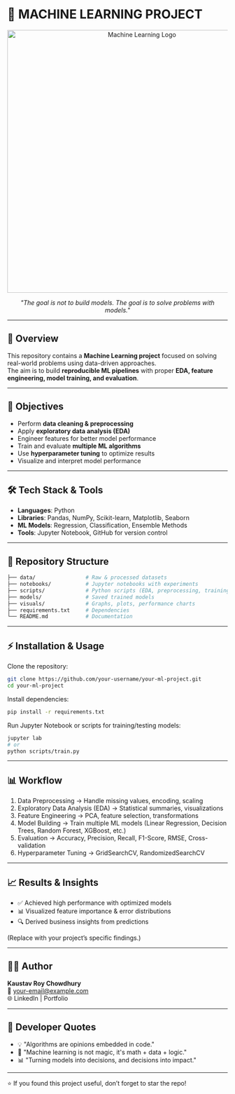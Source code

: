 # 🤖 MACHINE LEARNING PROJECT

<p align="center">
  <img src="https://img.shields.io/badge/Machine-Learning-green?style=for-the-badge&logo=scikitlearn&logoColor=white" alt="Machine Learning Logo" width="600"/>
</p>

<p align="center">
  <em>"The goal is not to build models. The goal is to solve problems with models."</em>
</p>

---

## 🚀 Overview  
This repository contains a **Machine Learning project** focused on solving real-world problems using data-driven approaches.  
The aim is to build **reproducible ML pipelines** with proper **EDA, feature engineering, model training, and evaluation**.  

---

## 🎯 Objectives  
- Perform **data cleaning & preprocessing**  
- Apply **exploratory data analysis (EDA)**  
- Engineer features for better model performance  
- Train and evaluate **multiple ML algorithms**  
- Use **hyperparameter tuning** to optimize results  
- Visualize and interpret model performance  

---

## 🛠️ Tech Stack & Tools  
- **Languages**: Python  
- **Libraries**: Pandas, NumPy, Scikit-learn, Matplotlib, Seaborn  
- **ML Models**: Regression, Classification, Ensemble Methods  
- **Tools**: Jupyter Notebook, GitHub for version control  

---

## 📂 Repository Structure  
```bash
├── data/                # Raw & processed datasets
├── notebooks/           # Jupyter notebooks with experiments
├── scripts/             # Python scripts (EDA, preprocessing, training, etc.)
├── models/              # Saved trained models
├── visuals/             # Graphs, plots, performance charts
├── requirements.txt     # Dependencies
└── README.md            # Documentation
```

---

## ⚡ Installation & Usage

Clone the repository:
```bash
git clone https://github.com/your-username/your-ml-project.git
cd your-ml-project
```

Install dependencies:
```bash
pip install -r requirements.txt
```

Run Jupyter Notebook or scripts for training/testing models:
```bash
jupyter lab
# or
python scripts/train.py
```

---

## 📊 Workflow
1. Data Preprocessing → Handle missing values, encoding, scaling  
2. Exploratory Data Analysis (EDA) → Statistical summaries, visualizations  
3. Feature Engineering → PCA, feature selection, transformations  
4. Model Building → Train multiple ML models (Linear Regression, Decision Trees, Random Forest, XGBoost, etc.)  
5. Evaluation → Accuracy, Precision, Recall, F1-Score, RMSE, Cross-validation  
6. Hyperparameter Tuning → GridSearchCV, RandomizedSearchCV  

---

## 📈 Results & Insights
- ✅ Achieved high performance with optimized models  
- 📊 Visualized feature importance & error distributions  
- 🔍 Derived business insights from predictions  

(Replace with your project’s specific findings.)

---

## 👨‍💻 Author
**Kaustav Roy Chowdhury**  
📧 your-email@example.com  
🌐 LinkedIn | Portfolio

---

## 💬 Developer Quotes
- 💡 "Algorithms are opinions embedded in code."
- 🤖 "Machine learning is not magic, it's math + data + logic."
- 📊 "Turning models into decisions, and decisions into impact."

---

⭐ If you found this project useful, don’t forget to star the repo!
```
